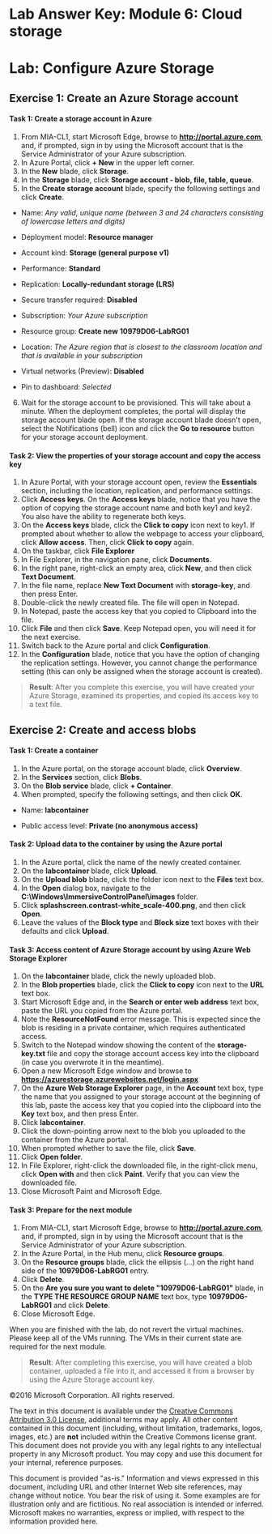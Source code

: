 ﻿# Lab Answer Key:  Module 6: Cloud storage
# Lab: Configure Azure Storage
  
## Exercise 1: Create an Azure Storage account
  
#### Task 1: Create a storage account in Azure
  
1.   From MIA-CL1, start Microsoft Edge, browse to **http://portal.azure.com**, and, if prompted, sign in by using the Microsoft account that is the Service Administrator of your Azure subscription.
2.   In Azure Portal, click **+ New** in the upper left corner.
3.   In the **New** blade, click **Storage**.
4.   In the **Storage** blade, click **Storage account - blob, file, table, queue**.
5.   In the **Create storage account** blade, specify the following settings and click **Create**.

  -   Name: _Any valid, unique name (between 3 and 24 characters consisting of lowercase letters and digits)_

  -   Deployment model: **Resource manager**

  -   Account kind: **Storage (general purpose v1)**

  -   Performance: **Standard**

  -   Replication: **Locally-redundant storage (LRS)**

  -   Secure transfer required: **Disabled**

  -   Subscription: _Your Azure subscription_

  -   Resource group: **Create new** **10979D06-LabRG01**

  -   Location: _The Azure region that is closest to the classroom location and that is available in your subscription_

  -   Virtual networks (Preview): **Disabled**
  
  -   Pin to dashboard: _Selected_

6.   Wait for the storage account to be provisioned. This will take about a minute. When the deployment completes, the portal will display the storage account blade open.  If the storage account blade doesn't open, select the Notifications (bell) icon and click the **Go to resource** button for your storage account deployment.


#### Task 2: View the properties of your storage account and copy the access key
  
1.   In Azure Portal, with your storage account open, review the **Essentials** section, including the location, replication, and performance settings.
2.   Click **Access keys**. On the **Access keys** blade, notice that you have the option of copying the storage account name and both key1 and key2. You also have the ability to regenerate both keys.
3.   On the **Access keys** blade, click the **Click to copy** icon next to key1. If prompted about whether to allow the webpage to access your clipboard, click **Allow access**. Then, click **Click to copy** again.
4.   On the taskbar, click **File Explorer**
5.   In File Explorer, in the navigation pane, click **Documents**.
6.   In the right pane, right-click an empty area, click **New**, and then click **Text Document**.
7.   In the file name, replace **New Text Document** with **storage-key**, and then press Enter.
8.   Double-click the newly created file. The file will open in Notepad. 
9.   In Notepad, paste the access key that you copied to Clipboard into the file.
10.   Click **File** and then click **Save**. Keep Notepad open, you will need it for the next exercise.
11.   Switch back to the Azure portal and click **Configuration**.
12.   In the **Configuration** blade, notice that you have the option of changing the replication settings. However, you cannot change the performance setting (this can only be assigned when the storage account is created).

> **Result**: After you complete this exercise, you will have created your Azure Storage, examined its properties, and copied its access key to a text file.


## Exercise 2: Create and access blobs
  
#### Task 1: Create a container
  
1.   In the Azure portal, on the storage account blade, click **Overview**. 
2.   In the **Services** section, click **Blobs**. 
2.   On the **Blob service** blade, click **+ Container**.
3.   When prompted, specify the following settings, and then click **OK**.

  -   Name: **labcontainer**

  -   Public access level: **Private (no anonymous access)**


#### Task 2: Upload data to the container by using the Azure portal
  
1.   In the Azure portal, click the name of the newly created container.
2.   On the **labcontainer** blade, click **Upload**.
3.   On the **Upload blob** blade, click the folder icon next to the **Files** text box.
4.   In the **Open** dialog box, navigate to the **C:\\Windows\\ImmersiveControlPanel\\images** folder.
5.   Click **splashscreen.contrast-white_scale-400.png**, and then click **Open**.
6.   Leave the values of the **Block type** and **Block size** text boxes with their defaults and click **Upload**.


#### Task 3: Access content of Azure Storage account by using Azure Web Storage Explorer
  
1.   On the **labcontainer** blade, click the newly uploaded blob.
2.   In the **Blob properties** blade, click the **Click to copy** icon next to the **URL** text box.
3.   Start Microsoft Edge and, in the **Search or enter web address** text box, paste the URL you copied from the Azure portal.
4.    Note the **ResourceNotFound** error message. This is expected since the blob is residing in a private container, which requires authenticated access. 
5.    Switch to the Notepad window showing the content of the **storage-key.txt** file and copy the storage account access key into the clipboard (in case you overwrote it in the meantime).
6.   Open a new Microsoft Edge window and browse to **https://azurestorage.azurewebsites.net/login.aspx**
7.   On the **Azure Web Storage Explorer** page, in the **Account** text box, type the name that you assigned to your storage account at the beginning of this lab, paste the access key that you copied into the clipboard into the **Key** text box, and then press Enter.
8.   Click **labcontainer**.
9.   Click the down-pointing arrow next to the blob you uploaded to the container from the Azure portal.
10.   When prompted whether to save the file, click **Save**.
11.   Click **Open folder**. 
12.   In File Explorer, right-click the downloaded file, in the right-click menu, click **Open with** and then click **Paint**. Verify that you can view the downloaded file. 
13.   Close Microsoft Paint and Microsoft Edge.

#### Task 3: Prepare for the next module

1.   From MIA-CL1, start Microsoft Edge, browse to **http://portal.azure.com**, and, if prompted, sign in by using the Microsoft account that is the Service Administrator of your Azure subscription.
2.   In the Azure Portal, in the Hub menu, click **Resource groups**.
3.   On the **Resource groups** blade, click the ellipsis (...) on the right hand side of the **10979D06-LabRG01** entry.
4.   Click **Delete**.
5.   On the **Are you sure you want to delete "10979D06-LabRG01"** blade, in the **TYPE THE RESOURCE GROUP NAME** text box, type **10979D06-LabRG01** and click **Delete**.
6.   Close Microsoft Edge.
  
When you are finished with the lab, do not revert the virtual machines. Please keep all of the VMs running. The VMs in their current state are required for the next module.

> **Result**: After completing this exercise, you will have created a blob container, uploaded a file into it, and accessed it from a browser by using the Azure Storage account key.



©2016 Microsoft Corporation. All rights reserved.

The text in this document is available under the [Creative Commons Attribution 3.0 License](https://creativecommons.org/licenses/by/3.0/legalcode "Creative Commons Attribution 3.0 License"), additional terms may apply.  All other content contained in this document (including, without limitation, trademarks, logos, images, etc.) are **not** included within the Creative Commons license grant.  This document does not provide you with any legal rights to any intellectual property in any Microsoft product. You may copy and use this document for your internal, reference purposes.

This document is provided "as-is." Information and views expressed in this document, including URL and other Internet Web site references, may change without notice. You bear the risk of using it. Some examples are for illustration only and are fictitious. No real association is intended or inferred. Microsoft makes no warranties, express or implied, with respect to the information provided here.

  
